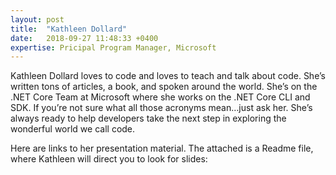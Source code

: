 ```yaml
---
layout: post
title:  "Kathleen Dollard"
date:   2018-09-27 11:48:33 +0400
expertise: Pricipal Program Manager, Microsoft
---
```


Kathleen Dollard loves to code and loves to teach and talk about code. She’s written tons of articles, a book, and spoken around the world. She’s on the .NET Core Team at Microsoft where she works on the .NET Core CLI and SDK. If you’re not sure what all those acronyms mean…just ask her. She’s always ready to help developers take the next step in exploring the wonderful world we call code.

Here are links to her presentation material. The attached is a Readme file, where Kathleen will direct you to look for slides:


